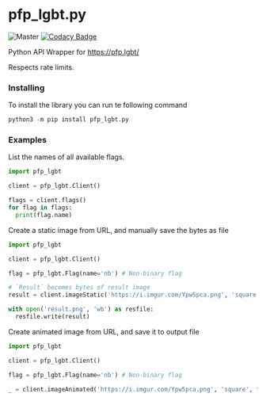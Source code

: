 # pfp_lgbt.py

![Master](https://github.com/Weilbyte/pfp_lgbt.py/workflows/CI/badge.svg?branch=master) [![Codacy Badge](https://app.codacy.com/project/badge/Grade/d0da4cffcb744674a69fbcee8253796d)](https://www.codacy.com/manual/Weilbyte/pfp_lgbt.py?utm_source=github.com&amp;utm_medium=referral&amp;utm_content=Weilbyte/pfp_lgbt.py&amp;utm_campaign=Badge_Grade)

Python API Wrapper for https://pfp.lgbt/ 

Respects rate limits.

### Installing

To install the library you can run te following command
```py
python3 -m pip install pfp_lgbt.py
```

### Examples
List the names of all available flags. 
```py
import pfp_lgbt

client = pfp_lgbt.Client() 

flags = client.flags() 
for flag in flags:
  print(flag.name)
```

Create a static image from URL, and manually save the bytes as file
```py
import pfp_lgbt 

client = pfp_lgbt.Client() 

flag = pfp_lgbt.Flag(name='nb') # Non-binary flag

# `Result` becomes bytes of result image
result = client.imageStatic('https://i.imgur.com/Ypw5pca.png', 'square', 'solid', flag)

with open('result.png', 'wb') as resfile:
  resfile.write(result)
```

Create animated image from URL, and save it to output file
```py 
import pfp_lgbt 

client = pfp_lgbt.Client() 

flag = pfp_lgbt.Flag(name='nb') # Non-binary flag

_ = client.imageAnimated('https://i.imgur.com/Ypw5pca.png', 'square', flag, output_file='output.gif')
```

